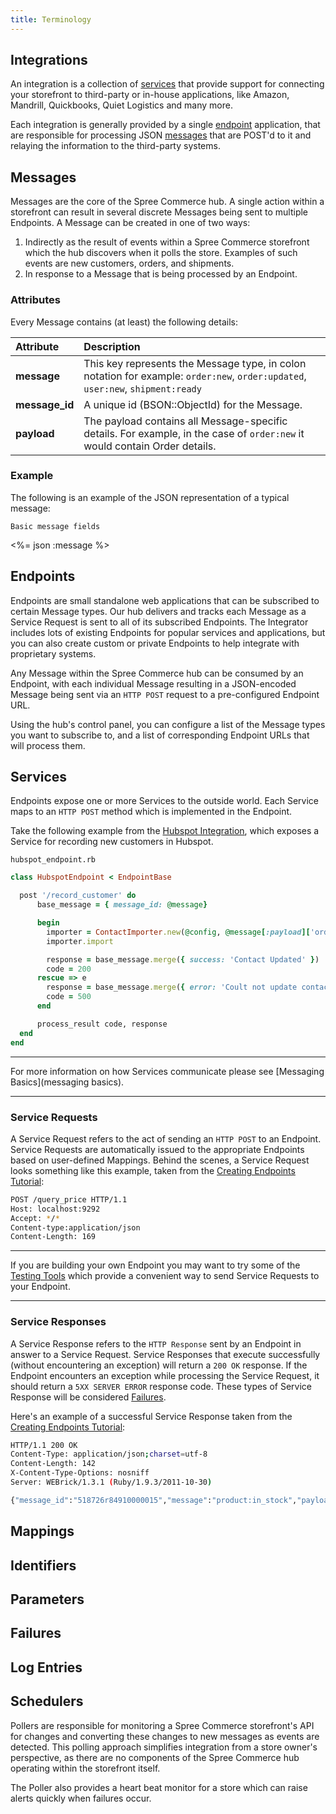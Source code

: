 ```yaml
---
title: Terminology
---
```


## Integrations

An integration is a collection of [services](#services) that provide support for connecting your storefront to third-party or in-house applications, like Amazon, Mandrill, Quickbooks, Quiet Logistics and many more.

Each integration is generally provided by a single [endpoint](#endpoints) application, that are responsible for processing JSON [messages](#messages) that are POST'd to it and relaying the information to the third-party systems.

## Messages

Messages are the core of the Spree Commerce hub. A single action within a storefront can result in several discrete Messages being sent to multiple Endpoints. A Message can be created in one of two ways:

1. Indirectly as the result of events within a Spree Commerce storefront which the hub discovers when it polls the store. Examples of such events are new customers, orders, and shipments.
2. In response to a Message that is being processed by an Endpoint.

### Attributes

Every Message contains (at least) the following details:

| Attribute       | Description               |
| :---------------| :-------------------------|
| **message**     | This key represents the Message type, in colon notation for example: `order:new`, `order:updated`, `user:new`, `shipment:ready` |
| **message_id**  | A unique id (BSON::ObjectId) for the Message. |
| **payload**     | The payload contains all Message-specific details. For example, in the case of `order:new` it would contain Order details. |

### Example

The following is an example of the JSON representation of a typical message:

<pre class="headers"><code>Basic message fields</code></pre>
<%= json :message %>

## Endpoints

Endpoints are small standalone web applications that can be subscribed to certain Message types. Our hub delivers and tracks each Message as a Service Request is sent to all of its subscribed Endpoints. The Integrator includes lots of existing Endpoints for popular services and applications, but you can also create custom or private Endpoints to help integrate with proprietary systems.

Any Message within the Spree Commerce hub can be consumed by an Endpoint, with each individual Message resulting in a JSON-encoded Message being sent via an `HTTP POST` request to a pre-configured Endpoint URL.

Using the hub's control panel, you can configure a list of the Message types you want to subscribe to, and a list of corresponding Endpoint URLs that will process them.

## Services

Endpoints expose one or more Services to the outside world. Each Service maps to an `HTTP POST` method which is implemented in the Endpoint.

Take the following example from the [Hubspot Integration](hubspot_integration), which exposes a Service for recording new customers in Hubspot.

<pre class="headers"><code>hubspot_endpoint.rb</code></pre>
```ruby
class HubspotEndpoint < EndpointBase

  post '/record_customer' do
      base_message = { message_id: @message}

      begin
        importer = ContactImporter.new(@config, @message[:payload]['order']['actual'])
        importer.import

        response = base_message.merge({ success: 'Contact Updated' })
        code = 200
      rescue => e
        response = base_message.merge({ error: 'Coult not update contact' })
        code = 500
      end

      process_result code, response
  end
end
```

***
For more information on how Services communicate please see [Messaging Basics](messaging basics).
***

### Service Requests

A Service Request refers to the act of sending an `HTTP POST` to an Endpoint. Service Requests are automatically issued to the appropriate Endpoints based on user-defined Mappings. Behind the scenes, a Service Request looks something like this example, taken from the [Creating Endpoints Tutorial](creating_endpoints_tutorial):

```bash
POST /query_price HTTP/1.1
Host: localhost:9292
Accept: */*
Content-type:application/json
Content-Length: 169
```

***
If you are building your own Endpoint you may want to try some of the [Testing Tools](testing_tools) which provide a convenient way to send Service Requests to your Endpoint.
***

### Service Responses

A Service Response refers to the `HTTP Response` sent by an Endpoint in answer to a Service Request. Service Responses that execute successfully (without encountering an exception) will return a `200 OK` response. If the Endpoint encounters an exception while processing the Service Request, it should return a `5XX SERVER ERROR` response code. These types of Service Response will be considered [Failures](#failures).

Here's an example of a successful Service Response taken from the [Creating Endpoints Tutorial](creating_endpoints_tutorial):

```bash
HTTP/1.1 200 OK
Content-Type: application/json;charset=utf-8
Content-Length: 142
X-Content-Type-Options: nosniff
Server: WEBrick/1.3.1 (Ruby/1.9.3/2011-10-30)

{"message_id":"518726r84910000015","message":"product:in_stock","payload":{"product":{"name":"Somewhat Less Awesome Widgets","price":"8.00"}}}
```

## Mappings

## Identifiers

## Parameters

## Failures

## Log Entries

## Schedulers

Pollers are responsible for monitoring a Spree Commerce storefront's API for changes and converting these changes to new messages as events are detected. This polling approach simplifies integration from a store owner's perspective, as there are no components of the Spree Commerce hub operating within the storefront itself.

The Poller also provides a heart beat monitor for a store which can raise alerts quickly when failures occur.

